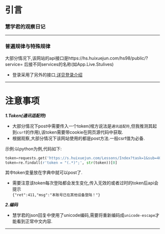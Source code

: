 # 引言  
### 慧学君的观察日记
****
### 普遍规律与特殊规律
大部分情况下,该网站的api接口是https://hs.huixuejun.com/hs98/public/?service= 后接不同services的名称(如App.Live.Stulives)  
* 登录采用了另外的接口,[详见登录介绍](https://github.com/Jackwu945/huixuejun-API-collect/blob/main/login/login.md)
****
# 注意事项
***1.Token(通讯适配符)***
+ 大部分情况下post中需要传入一个token(棺方说法是`通讯适配符`,但我推测其起到`csrf`的作用),该token需要带cookie在网页源代码中获取.  
+ 根据观察,大部分情况下该网站使用的都是post方法.一般csrf值为必备.

示例:以python为例,代码如下:  
```python
token=requests.get('https://s.huixuejun.com/Lessons/Index?task=1&sub=401',cookies=eval(savecookies)).text
token=re.findall(r'token = "(.*)";', str(token))[0]
```
其中token变量放在字典中就可以post了.  

+ 需要注意该token每次登陆都会发生变化,传入无效的或者过时的token后api会提示  
`{"ret":411,"msg":"本账号已在其他设备登陆！"}`  

***2.编码***  
+ 慧学君的json回复中使用了unicode编码,需要将重新编码成`unicode-escape`才能看到正常中文内容.
****
